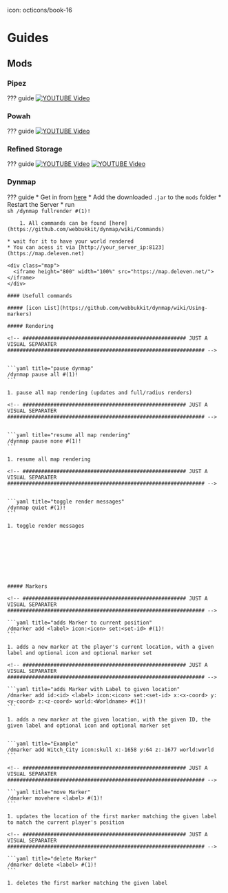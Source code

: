 icon: octicons/book-16
# Guides

## Mods

### Pipez
??? guide
    [![YOUTUBE Video](https://img.youtube.com/vi/-UUor9ThmmQ/0.jpg)](https://www.youtube.com/watch?v=-UUor9ThmmQ)

### Powah
??? guide
    [![YOUTUBE Video](https://img.youtube.com/vi/CggB-gdA1ok/0.jpg)](https://www.youtube.com/watch?v=CggB-gdA1ok)

### Refined Storage
??? guide
    [![YOUTUBE Video](https://img.youtube.com/vi/6m15QpBJZJU/0.jpg)](https://www.youtube.com/watch?v=6m15QpBJZJU)
    [![YOUTUBE Video](https://img.youtube.com/vi/dmtEXaWu8M4/0.jpg)](https://www.youtube.com/watch?v=dmtEXaWu8M4)

### Dynmap
??? guide
    * Get in from [here](https://www.curseforge.com/minecraft/mc-mods/dynmapforge)
    * Add the downloaded `.jar` to the `mods` folder
    * Restart the Server
    * run  
        ```sh
        /dynmap fullrender #(1)!
        ```

        1. All commands can be found [here](https://github.com/webbukkit/dynmap/wiki/Commands)

    * wait for it to have your world rendered
    * You can acess it via [http://your_server_ip:8123](https://map.deleven.net)

    <div class="map">
      <iframe height="800" width="100%" src="https://map.deleven.net/"></iframe>
    </div>

    #### Usefull commands

    ##### [icon List](https://github.com/webbukkit/dynmap/wiki/Using-markers)

    ##### Rendering

    <!-- ##################################################### JUST A VISUAL SEPARATER ################################################################ -->


    ```yaml title="pause dynmap"
    /dynmap pause all #(1)!
    ```

    1. pause all map rendering (updates and full/radius renders)

    <!-- ##################################################### JUST A VISUAL SEPARATER ################################################################ -->


    ```yaml title="resume all map rendering"
    /dynmap pause none #(1)!
    ```

    1. resume all map rendering

    <!-- ##################################################### JUST A VISUAL SEPARATER ################################################################ -->


    ```yaml title="toggle render messages"
    /dynmap quiet #(1)!
    ```

    1. toggle render messages









    ##### Markers

    <!-- ##################################################### JUST A VISUAL SEPARATER ################################################################ -->

    ```yaml title="adds Marker to current position"
    /dmarker add <label> icon:<icon> set:<set-id> #(1)!
    ```

    1. adds a new marker at the player's current location, with a given label and optional icon and optional marker set

    <!-- ##################################################### JUST A VISUAL SEPARATER ################################################################ -->

    ```yaml title="adds Marker with Label to given location"
    /dmarker add id:<id> <label> icon:<icon> set:<set-id> x:<x-coord> y:<y-coord> z:<z-coord> world:<Worldname> #(1)!
    ```

    1. adds a new marker at the given location, with the given ID, the given label and optional icon and optional marker set


    ```yaml title="Example"
    /dmarker add Witch_City icon:skull x:-1658 y:64 z:-1677 world:world
    ```

    <!-- ##################################################### JUST A VISUAL SEPARATER ################################################################ -->

    ```yaml title="move Marker"
    /dmarker movehere <label> #(1)!
    ```

    1. updates the location of the first marker matching the given label to match the current player's position

    <!-- ##################################################### JUST A VISUAL SEPARATER ################################################################ -->

    ```yaml title="delete Marker"
    /dmarker delete <label> #(1)!
    ```

    1. deletes the first marker matching the given label